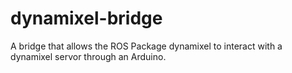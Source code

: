 dynamixel-bridge
================

A bridge that allows the ROS Package dynamixel to interact with a dynamixel servor through an Arduino.
